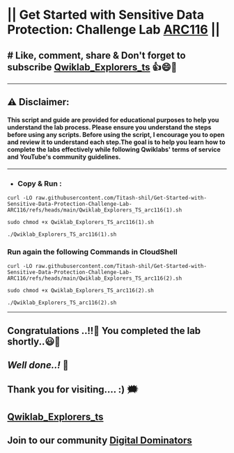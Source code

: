 # || Get Started with Sensitive Data Protection: Challenge Lab [ARC116](https://www.cloudskillsboost.google/games/5703/labs/36455) ||

## # Like, comment, share & Don't forget to subscribe [Qwiklab_Explorers_ts](https://youtube.com/@titashshil?si=RgamNu1dc9jVIbJN) 👍😄🤝

---
## ⚠️ **Disclaimer:**
#### This script and guide are provided for educational purposes to help you understand the lab process. Please ensure you understand the steps before using any scripts. Before using the script, I encourage you to open and review it to understand each step.The goal is to help you learn how to complete the labs effectively while following Qwiklabs' terms of service and YouTube's community guidelines.
---

- ### Copy & Run :

```
curl -LO raw.githubusercontent.com/Titash-shil/Get-Started-with-Sensitive-Data-Protection-Challenge-Lab-ARC116/refs/heads/main/Qwiklab_Explorers_TS_arc116(1).sh

sudo chmod +x Qwiklab_Explorers_TS_arc116(1).sh

./Qwiklab_Explorers_TS_arc116(1).sh
```

### Run again the following Commands in CloudShell

```
curl -LO raw.githubusercontent.com/Titash-shil/Get-Started-with-Sensitive-Data-Protection-Challenge-Lab-ARC116/refs/heads/main/Qwiklab_Explorers_TS_arc116(2).sh

sudo chmod +x Qwiklab_Explorers_TS_arc116(2).sh

./Qwiklab_Explorers_TS_arc116(2).sh
```
---

## Congratulations ..!!🎉  You completed the lab shortly..😃💯

## *Well done..!* 👏

## Thank you for visiting.... :) 🗯️

## [Qwiklab_Explorers_ts](https://youtube.com/@titashshil?si=RgamNu1dc9jVIbJN)

## Join to our community [Digital Dominators](https://chat.whatsapp.com/J0o1beFGCHfJ8ZHGKjcqkd)
